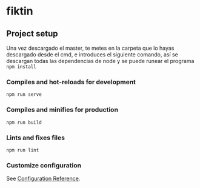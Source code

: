 # fiktin

## Project setup
Una vez descargado el master, te metes en la carpeta que lo hayas descargado desde el cmd, e introduces el siguiente comando, así se descargan todas las dependencias de node y se puede runear el programa
```npm install```

### Compiles and hot-reloads for development
```
npm run serve
```

### Compiles and minifies for production
```
npm run build
```

### Lints and fixes files
```
npm run lint
```

### Customize configuration
See [Configuration Reference](https://cli.vuejs.org/config/).
